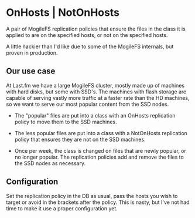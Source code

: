OnHosts | NotOnHosts
====================
A pair of MogileFS replication policies that ensure the files in the class it
is applied to are on the specified hosts, or not on the specified hosts.

A little hackier than I'd like due to some of the MogileFS internals, but
proven in production.

Our use case
------------
At Last.fm we have a large MogileFS cluster, mostly made up of machines with
hard disks, but some with SSD's. The machines with flash storage are capable of
serving vastly more traffic at a faster rate than the HD machines, so we want
to serve our most popular content from the SSD nodes.

* The "popular" files are put into a class with an OnHosts replication policy
to move them to the SSD machines.

* The less popular files are put into a class with a NotOnHosts replication
policy that ensures they are not on the SSD machines.

* Once per week, the class is changed on files that are newly popular, or no
longer popular. The replication policies add and remove the files to the SSD
nodes as necessary.

Configuration
-------------
Set the replication policy in the DB as usual, pass the hosts you wish to
target or avoid in the brackets after the policy. This is nasty, but I've not
had time to make it use a proper configuration yet.
